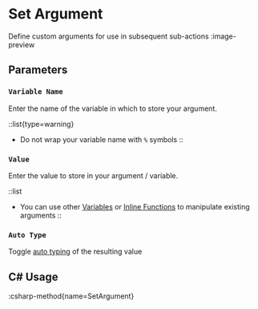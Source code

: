 # Set Argument
Define custom arguments for use in subsequent sub-actions
:image-preview

## Parameters
### `Variable Name`
Enter the name of the variable in which to store your argument.

::list{type=warning}
- Do not wrap your variable name with `%` symbols
::

### `Value`
Enter the value to store in your argument / variable.

::list
- You can use other [Variables](/config/variables) or [Inline Functions](/config/variables/functions) to manipulate existing arguments
::

### `Auto Type`
Toggle [auto typing](/config/variables#auto-type) of the resulting value

## C# Usage
:csharp-method{name=SetArgument}
